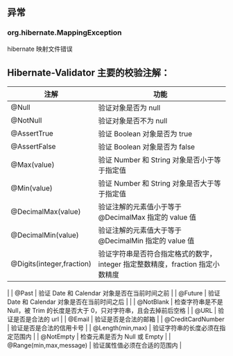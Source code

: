 ## 异常

### org.hibernate.MappingException

hibernate 映射文件错误

## Hibernate-Validator 主要的校验注解：

| 注解                        | 功能                                              |
|---------------------------|-------------------------------------------------|
| @Null                     | 验证对象是否为 null                                    |
| @NotNull                  | 验证对象是否不为 null                                   |
| @AssertTrue               | 验证 Boolean 对象是否为 true                           |
| @AssertFalse              | 验证 Boolean 对象是否为 false                          |
| @Max(value)               | 验证 Number 和 String 对象是否小于等于指定值                  |
| @Min(value)               | 验证 Number 和 String 对象是否大于等于指定值                  |
| @DecimalMax(value)        | 验证注解的元素值小于等于 @DecimalMax 指定的 value 值            |
| @DecimalMin(value)        | 验证注解的元素值大于等于 @DecimalMin 指定的 value 值            |
| @Digits(integer,fraction) | 验证字符串是否符合指定格式的数字，integer 指定整数精度，fraction 指定小数精度 |
|
| @Past                     | 验证 Date 和 Calendar 对象是否在当前时间之前                  |
| @Future                   | 验证 Date 和 Calendar 对象是否在当前时间之后                  |
|
| @NotBlank                 | 检查字符串是不是 Null，被 Trim 的长度是否大于 0，只对字符串，且会去掉前后空格   |
| @URL                      | 验证是否是合法的 url                                    |
| @Email                    | 验证是否是合法的邮箱                                      |
| @CreditCardNumber         | 验证是否是合法的信用卡号                                    |
| @Length(min,max)          | 验证字符串的长度必须在指定范围内                                |
| @NotEmpty                 | 检查元素是否为 Null 或 Empty                            |
| @Range(min,max,message)   | 验证属性值必须在合适的范围内                                  |
